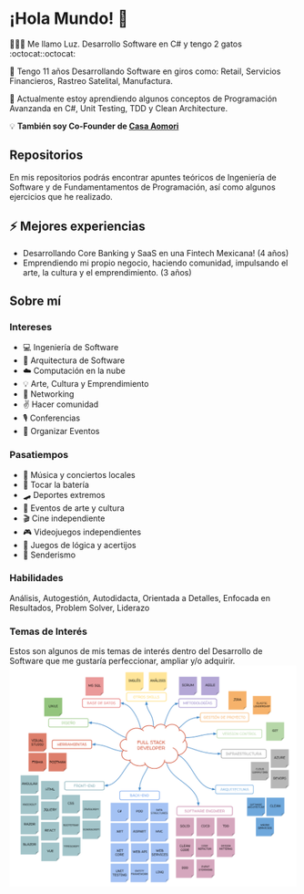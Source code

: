 # ¡Hola Mundo! 👋

👨🏻‍💻 Me llamo Luz. Desarrollo Software en C# y tengo 2 gatos :octocat::octocat:

💼 Tengo 11 años Desarrollando Software en giros como: Retail, Servicios Financieros, Rastreo Satelital, Manufactura.

📓 Actualmente estoy aprendiendo algunos conceptos de Programación Avanzanda en C#, Unit Testing, TDD y Clean Architecture.

💡 **También soy Co-Founder de [Casa Aomori](https://www.casaaomori.com/)**


## Repositorios
En mis repositorios podrás encontrar apuntes teóricos de Ingeniería de Software y de Fundamentamentos de Programación, así como algunos ejercicios que he realizado.

## ⚡ Mejores experiencias
- Desarrollando Core Banking y SaaS en una Fintech Mexicana! (4 años)
- Emprendiendo mi propio negocio, haciendo comunidad, impulsando el arte, la cultura y el emprendimiento. (3 años)

## Sobre mí

### Intereses
- 💻 Ingeniería de Software
- 🧠 Arquitectura de Software
- ☁️ Computación en la nube
- 💡 Arte, Cultura y Emprendimiento
- 🤝 Networking
- ✌️ Hacer comunidad
- 🎙️ Conferencias 
- 📝 Organizar Eventos

### Pasatiempos
- 🎸 Música y conciertos locales
- 🥁 Tocar la batería
- 🛹 Deportes extremos
- 🎨 Eventos de arte y cultura
- 🎬 Cine independiente
- 🎮 Videojuegos independientes
- 🧩 Juegos de lógica y acertijos
- 🌲 Senderismo

### Habilidades
Análisis, Autogestión, Autodidacta, Orientada a Detalles, Enfocada en Resultados, Problem Solver, Liderazo

### Temas de Interés
Estos son algunos de mis temas de interés dentro del Desarrollo de Software que me gustaría perfeccionar, ampliar y/o adquirir.
![Full Stack Developer](https://github.com/luzyrawr/luzyrawr/blob/main/Full%20Stack%20Developer.png)

<!--
**luzyrawr/luzyrawr** is a ✨ _special_ ✨ repository because its `README.md` (this file) appears on your GitHub profile.

Here are some ideas to get you started:

- 🔭 I’m currently working on ...
- 🌱 I’m currently learning ...
- 👯 I’m looking to collaborate on ...
- 🤔 I’m looking for help with ...
- 💬 Ask me about ...
- 📫 How to reach me: ...
- 😄 Pronouns: ...
- ⚡ Fun fact: ...
-->
